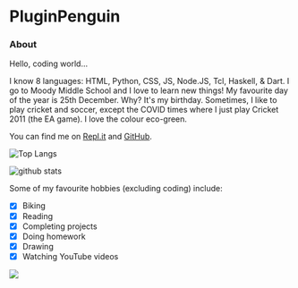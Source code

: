 # PluginPenguin #


### **About** ###

Hello, coding world...

I know 8 languages: HTML, Python, CSS, JS, Node.JS, Tcl, Haskell, & Dart.
I go to Moody Middle School and I love to learn new things!
My favourite day of the year is 25th December. Why? It's my birthday.
Sometimes, I like to play cricket and soccer, except the COVID times where I just play Cricket 2011 (the EA game).
I love the colour eco-green.

You can find me on [Repl.it](http://repl.it/YashasShah) and [GitHub](http://github.com/ParrotCode101).



![Top Langs](https://github-readme-stats.vercel.app/api/top-langs/?username=PluginPenguin)

![github stats](https://github-readme-stats.vercel.app/api?username=PluginPenguin)


Some of my favourite hobbies (excluding coding) include:
- [x] Biking
- [x] Reading
- [x] Completing projects
- [x] Doing homework
- [x] Drawing
- [x] Watching YouTube videos

![](https://komarev.com/ghpvc/?username=PluginPenguin)
